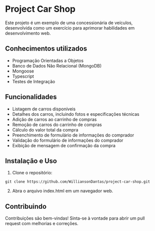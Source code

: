 # Project Car Shop

Este projeto é um exemplo de uma concessionária de veículos, desenvolvida como um exercício para aprimorar habilidades em desenvolvimento web.

## Conhecimentos utilizados

- Programação Orientadas a Objetos
- Banco de Dados Não Relacional (MongoDB)
- Mongoose
- Typescript
- Testes de Integração

## Funcionalidades

- Listagem de carros disponíveis
- Detalhes dos carros, incluindo fotos e especificações técnicas
- Adição de carros ao carrinho de compras
- Remoção de carros do carrinho de compras
- Cálculo do valor total da compra
- Preenchimento de formulário de informações do comprador
- Validação do formulário de informações do comprador
- Exibição de mensagem de confirmação da compra

## Instalação e Uso

1. Clone o repositório:

```
git clone https://github.com/WilliansonDantas/project-car-shop.git
```

2. Abra o arquivo index.html em um navegador web.

## Contribuindo

Contribuições são bem-vindas! Sinta-se à vontade para abrir um pull request com melhorias e correções.
